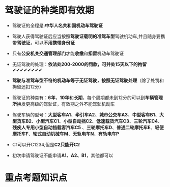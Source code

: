 # 驾驶证的种类即有效期

+ 驾驶证的全程是:**中华人名共和国机动车驾驶证**

+ 驾驶人获得驾驶证后应当按照**驾驶证载明的准驾车型**驾驶机动车,并且随身要携带**驾驶证**，可以**不用携带身份证**

+ 只有**公安机关交通管理部门**才能**收缴**和**扣留**机动车驾驶证

+ 无证驾驶的处理：**依法处200-2000的罚款，可并处15天以下的拘留**✔✔✔✔✔✔✔✔

+ **驾驶与准驾车型不符的机动车等于无证驾驶，按照无证驾驶处理**（除了处罚和拘留还扣12分）

+ 驾驶证的种类有：**6年**，**10年**和**长期**，每个周期都未到12分的可以到**车辆管理所**换发更高级的驾驶证，有效期之外不能驾驶机动车

+ 驾驶车辆的型号：**大型客车A1**、**牵引车A2**、**城市公交车A3**、**中型客车B1**、**大型货车B2**、**小型汽车C1**、**小型自动挡C2**、**低速载货汽车C3**、**三轮汽车C4**、**残疾人专用小型自动挡载客汽车C5**	、**三轮摩托车D**、**普通二轮摩托车E**、**轻便摩托车F**、**轮式自动机械车M**、**无轨电车N**、**有轨电车P**

+ C1可以开C1234,但是**C2只能开C2**

+ 初次申请驾驶证不能申请**A1、A2、B1**，其他都可以

# 重点考题知识点